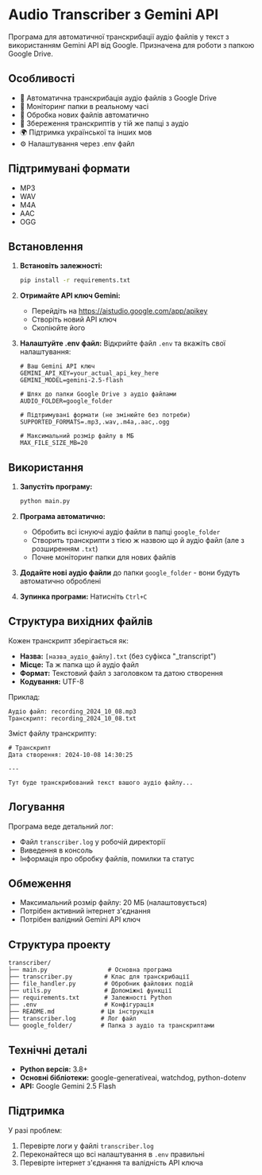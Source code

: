 # Audio Transcriber з Gemini API

Програма для автоматичної транскрибації аудіо файлів у текст з використанням Gemini API від Google. Призначена для роботи з папкою Google Drive.

## Особливості

- 🎵 Автоматична транскрибація аудіо файлів з Google Drive
- 📁 Моніторинг папки в реальному часі
- 🔄 Обробка нових файлів автоматично
- 📝 Збереження транскриптів у тій же папці з аудіо
- 🌍 Підтримка української та інших мов
- ⚙️ Налаштування через .env файл

## Підтримувані формати

- MP3
- WAV 
- M4A
- AAC
- OGG

## Встановлення

1. **Встановіть залежності:**
   ```cmd
   pip install -r requirements.txt
   ```

2. **Отримайте API ключ Gemini:**
   - Перейдіть на https://aistudio.google.com/app/apikey
   - Створіть новий API ключ
   - Скопіюйте його

3. **Налаштуйте .env файл:**
   Відкрийте файл `.env` та вкажіть свої налаштування:
   ```env
   # Ваш Gemini API ключ
   GEMINI_API_KEY=your_actual_api_key_here
   GEMINI_MODEL=gemini-2.5-flash
   
   # Шлях до папки Google Drive з аудіо файлами
   AUDIO_FOLDER=google_folder
   
   # Підтримувані формати (не змінюйте без потреби)
   SUPPORTED_FORMATS=.mp3,.wav,.m4a,.aac,.ogg
   
   # Максимальний розмір файлу в МБ
   MAX_FILE_SIZE_MB=20
   ```

## Використання

1. **Запустіть програму:**
   ```cmd
   python main.py
   ```

2. **Програма автоматично:**
   - Обробить всі існуючі аудіо файли в папці `google_folder`
   - Створить транскрипти з тією ж назвою що й аудіо файл (але з розширенням `.txt`)
   - Почне моніторинг папки для нових файлів

3. **Додайте нові аудіо файли** до папки `google_folder` - вони будуть автоматично оброблені

4. **Зупинка програми:** Натисніть `Ctrl+C`

## Структура вихідних файлів

Кожен транскрипт зберігається як:
- **Назва:** `[назва_аудіо_файлу].txt` (без суфікса "_transcript")
- **Місце:** Та ж папка що й аудіо файл
- **Формат:** Текстовий файл з заголовком та датою створення
- **Кодування:** UTF-8

Приклад:
```
Аудіо файл: recording_2024_10_08.mp3
Транскрипт: recording_2024_10_08.txt
```

Зміст файлу транскрипту:
```
# Транскрипт
Дата створення: 2024-10-08 14:30:25

---

Тут буде транскрибований текст вашого аудіо файлу...
```

## Логування

Програма веде детальний лог:
- Файл `transcriber.log` у робочій директорії
- Виведення в консоль
- Інформація про обробку файлів, помилки та статус

## Обмеження

- Максимальний розмір файлу: 20 МБ (налаштовується)
- Потрібен активний інтернет з'єднання
- Потрібен валідний Gemini API ключ

## Структура проекту

```
transcriber/
├── main.py                 # Основна програма
├── transcriber.py         # Клас для транскрибації
├── file_handler.py        # Обробник файлових подій
├── utils.py               # Допоміжні функції
├── requirements.txt       # Залежності Python
├── .env                   # Конфігурація
├── README.md             # Ця інструкція
├── transcriber.log       # Лог файл
└── google_folder/        # Папка з аудіо та транскриптами
```

## Технічні деталі

- **Python версія:** 3.8+
- **Основні бібліотеки:** google-generativeai, watchdog, python-dotenv
- **API:** Google Gemini 2.5 Flash

## Підтримка

У разі проблем:
1. Перевірте логи у файлі `transcriber.log`
2. Переконайтеся що всі налаштування в `.env` правильні
3. Перевірте інтернет з'єднання та валідність API ключа